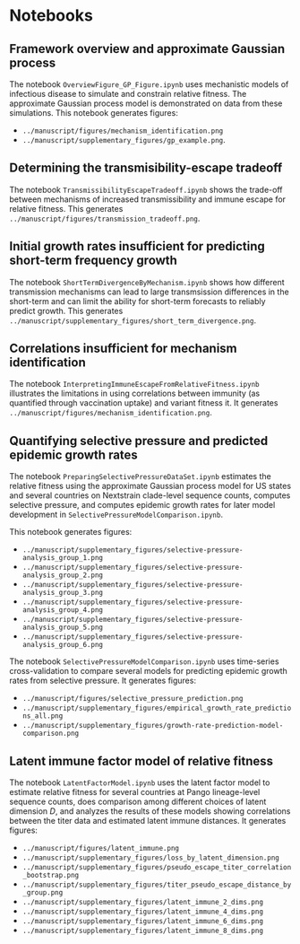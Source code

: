 # Notebooks

## Framework overview and approximate Gaussian process

The notebook `OverviewFigure_GP_Figure.ipynb` uses mechanistic models of infectious disease to simulate and constrain relative fitness.
The approximate Gaussian process model is demonstrated on data from these simulations.
This notebook generates figures:
- `../manuscript/figures/mechanism_identification.png`
- `../manuscript/supplementary_figures/gp_example.png`.

## Determining the transmisibility-escape tradeoff

The notebook `TransmissibilityEscapeTradeoff.ipynb` shows the trade-off between mechanisms of increased transmissibility and immune escape for relative fitness.
This generates `../manuscript/figures/transmission_tradeoff.png`.

##  Initial growth rates insufficient for predicting short-term frequency growth

The notebook `ShortTermDivergenceByMechanism.ipynb` shows how different transmission mechanisms can lead to large transmsission differences in the short-term and can limit the ability for short-term forecasts to reliably predict growth.
This generates `../manuscript/supplementary_figures/short_term_divergence.png`.

## Correlations insufficient for mechanism identification

The notebook `InterpretingImmuneEscapeFromRelativeFitness.ipynb` illustrates the limitations in using correlations between immunity (as quantified through vaccination uptake) and variant fitness it.
It generates `../manuscript/figures/mechanism_identification.png`.

## Quantifying selective pressure and predicted epidemic growth rates

The notebook `PreparingSelectivePressureDataSet.ipynb` estimates the relative fitness using the approximate Gaussian process model for US states and several countries on Nextstrain clade-level sequence counts, computes selective pressure, and computes epidemic growth rates for later model development in `SelectivePressureModelComparison.ipynb`.

This notebook generates figures:
- `../manuscript/supplementary_figures/selective-pressure-analysis_group_1.png`
- `../manuscript/supplementary_figures/selective-pressure-analysis_group_2.png`
- `../manuscript/supplementary_figures/selective-pressure-analysis_group_3.png`
- `../manuscript/supplementary_figures/selective-pressure-analysis_group_4.png`
- `../manuscript/supplementary_figures/selective-pressure-analysis_group_5.png`
- `../manuscript/supplementary_figures/selective-pressure-analysis_group_6.png`

The notebook `SelectivePressureModelComparison.ipynb` uses time-series cross-validation to compare several models for predicting epidemic growth rates from selective pressure.
It generates figures:
- `../manuscript/figures/selective_pressure_prediction.png`
- `../manuscript/supplementary_figures/empirical_growth_rate_predictions_all.png`
- `../manuscript/supplementary_figures/growth-rate-prediction-model-comparison.png`

## Latent immune factor model of relative fitness

The notebook `LatentFactorModel.ipynb` uses the latent factor model to estimate relative fitness for several countries at Pango lineage-level sequence counts, does comparison among different choices of latent dimension $D$, and analyzes the results of these models showing correlations between the titer data and estimated latent immune distances.
It generates figures:
- `../manuscript/figures/latent_immune.png`
- `../manuscript/supplementary_figures/loss_by_latent_dimension.png`
- `../manuscript/supplementary_figures/pseudo_escape_titer_correlation_bootstrap.png`
- `../manuscript/supplementary_figures/titer_pseudo_escape_distance_by_group.png`
- `../manuscript/supplementary_figures/latent_immune_2_dims.png`
- `../manuscript/supplementary_figures/latent_immune_4_dims.png`
- `../manuscript/supplementary_figures/latent_immune_6_dims.png`
- `../manuscript/supplementary_figures/latent_immune_8_dims.png`
